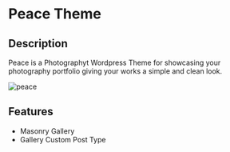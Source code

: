 # Peace Theme

## Description

Peace is a Photographyt Wordpress Theme for showcasing your photography portfolio giving your works a simple and clean look.

![peace](https://user-images.githubusercontent.com/55370617/107037932-c6cef600-67f6-11eb-9e68-f7220943a5ce.png 'peace')

## Features

- Masonry Gallery
- Gallery Custom Post Type
